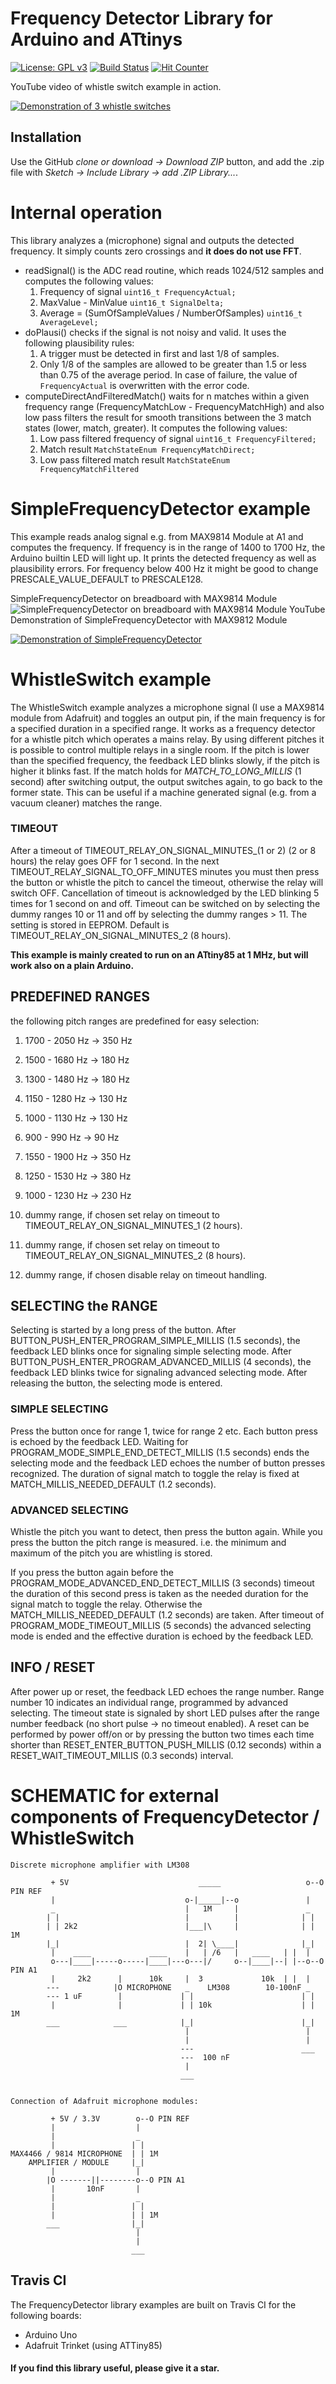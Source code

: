 # Frequency Detector Library for Arduino and ATtinys

[![License: GPL v3](https://img.shields.io/badge/License-GPLv3-blue.svg)](https://www.gnu.org/licenses/gpl-3.0)
[![Build Status](https://travis-ci.org/ArminJo/Arduino-FrequencyDetector.svg?branch=master)](https://travis-ci.org/ArminJo/Arduino-FrequencyDetector)
[![Hit Counter](https://hitcounter.pythonanywhere.com/count/tag.svg?url=https%3A%2F%2Fgithub.com%2FArminJo%2FArduino-FrequencyDetector)](https://github.com/brentvollebregt/hit-counter)

YouTube video of whistle switch example in action.

[![Demonstration of 3 whistle switches](https://i.ytimg.com/vi/_e2mElB8zJs/hqdefault.jpg)](https://www.youtube.com/watch?v=_e2mElB8zJs)

## Installation
Use the GitHub *clone or download -> Download ZIP* button, and add the .zip file with *Sketch -> Include Library -> add .ZIP Library...*. 

# Internal operation
This library analyzes a (microphone) signal and outputs the detected frequency. It simply counts zero crossings and **it does do not use FFT**.

- readSignal() is the ADC read routine, which reads 1024/512 samples and computes the following values:
  1. Frequency of signal ```uint16_t FrequencyActual;```
  2. MaxValue - MinValue ```uint16_t SignalDelta;```
  3. Average = (SumOfSampleValues / NumberOfSamples) ```uint16_t AverageLevel;```
- doPlausi() checks if the signal is not noisy and valid. It uses the following plausibility rules:
  1. A trigger must be detected in first and last 1/8 of samples.
  2. Only 1/8 of the samples are allowed to be greater than 1.5 or less than 0.75 of the average period.
  In case of failure, the value of ```FrequencyActual``` is overwritten with the error code.
- computeDirectAndFilteredMatch() waits for n matches within a given frequency range (FrequencyMatchLow - FrequencyMatchHigh)
and also low pass filters the result for smooth transitions between the 3 match states (lower, match, greater). It computes the following values:
  1. Low pass filtered frequency of signal ```uint16_t FrequencyFiltered;```
  2. Match result ```MatchStateEnum FrequencyMatchDirect;```
  3. Low pass filtered match result ```MatchStateEnum FrequencyMatchFiltered```
  
# SimpleFrequencyDetector example
This example reads analog signal e.g. from MAX9814 Module at A1 and computes the frequency.
If frequency is in the range of 1400 to 1700 Hz, the Arduino builtin LED will light up.
It prints the detected frequency as well as plausibility errors.
For frequency below 400 Hz it might be good to change PRESCALE_VALUE_DEFAULT to PRESCALE128.

SimpleFrequencyDetector on breadboard with MAX9814 Module
![SimpleFrequencyDetector on breadboard with MAX9814 Module](https://github.com/ArminJo/Arduino-FrequencyDetector/blob/master/extras/SimpleFrequencyDetector_MAX9814.jpg)
YouTube Demonstration of SimpleFrequencyDetector with MAX9812 Module

[![Demonstration of SimpleFrequencyDetector](https://img.youtube.com/vi/tsxfSx0iY5s/0.jpg)](https://www.youtube.com/watch?v=tsxfSx0iY5s)
 
# WhistleSwitch example
The WhistleSwitch example analyzes a microphone signal (I use a MAX9814 module from Adafruit) and toggles an output pin, if the main frequency is for a specified duration in a specified range.
It works as a frequency detector for a whistle pitch which operates a mains relay. By using different pitches it is possible to control multiple relays in a single room.
If the pitch is lower than the specified frequency, the feedback LED blinks slowly, if the pitch is higher it blinks fast.
If the match holds for *MATCH_TO_LONG_MILLIS* (1 second) after switching output, the output switches again, to go back to the former state.
This can be useful if a machine generated signal (e.g. from a vacuum cleaner) matches the range.

### TIMEOUT
After a timeout of TIMEOUT_RELAY_ON_SIGNAL_MINUTES_(1 or 2) (2 or 8 hours) the relay goes OFF for 1 second. 
In the next TIMEOUT_RELAY_SIGNAL_TO_OFF_MINUTES minutes you must then press the button or whistle the pitch to cancel the timeout, otherwise the relay will switch OFF.
Cancellation of timeout is acknowledged by the LED blinking 5 times for 1 second on and off. Timeout can be switched on by selecting the dummy ranges 10 or 11 and off by selecting the dummy ranges > 11.
The setting is stored in EEPROM. Default is TIMEOUT_RELAY_ON_SIGNAL_MINUTES_2 (8 hours).


**This example is mainly created to run on an ATtiny85 at 1 MHz, but will work also on a plain Arduino.**

## PREDEFINED RANGES
the following pitch ranges are predefined for easy selection:
1.   1700 - 2050 Hz  -> 350 Hz
2.   1500 - 1680 Hz  -> 180 Hz
3.   1300 - 1480 Hz  -> 180 Hz
4.   1150 - 1280 Hz  -> 130 Hz
5.   1000 - 1130 Hz  -> 130 Hz
6.    900 -  990 Hz  ->  90 Hz

7.   1550 - 1900 Hz  -> 350 Hz
8.   1250 - 1530 Hz  -> 380 Hz
9.   1000 - 1230 Hz  -> 230 Hz

10.  dummy range, if chosen set relay on timeout to TIMEOUT_RELAY_ON_SIGNAL_MINUTES_1 (2 hours).
11.  dummy range, if chosen set relay on timeout to TIMEOUT_RELAY_ON_SIGNAL_MINUTES_2 (8 hours).
12.  dummy range, if chosen disable relay on timeout handling.

## SELECTING the RANGE
Selecting is started by a long press of the button.
After BUTTON_PUSH_ENTER_PROGRAM_SIMPLE_MILLIS (1.5 seconds), the feedback LED blinks once for signaling simple selecting mode.
After BUTTON_PUSH_ENTER_PROGRAM_ADVANCED_MILLIS (4 seconds), the feedback LED blinks twice for signaling advanced selecting mode.
After releasing the button, the selecting mode is entered.

### SIMPLE SELECTING
Press the button once for range 1, twice for range 2 etc. Each button press is echoed by the feedback LED.
Waiting for PROGRAM_MODE_SIMPLE_END_DETECT_MILLIS (1.5 seconds) ends the selecting mode
and the feedback LED echoes the number of button presses recognized.
The duration of signal match to toggle the relay is fixed at MATCH_MILLIS_NEEDED_DEFAULT (1.2 seconds).

### ADVANCED SELECTING
Whistle the pitch you want to detect, then press the button again.
While you press the button the pitch range is measured. i.e. the minimum and maximum of the pitch you are whistling is stored.

If you press the button again before the PROGRAM_MODE_ADVANCED_END_DETECT_MILLIS (3 seconds) timeout
the duration of this second press is taken as the needed duration for the signal match to toggle the relay.
Otherwise the  MATCH_MILLIS_NEEDED_DEFAULT (1.2 seconds) are taken.
After timeout of PROGRAM_MODE_TIMEOUT_MILLIS (5 seconds) the advanced selecting mode is ended
and the effective duration is echoed by the feedback LED.

## INFO / RESET
After power up or reset, the feedback LED echoes the range number. Range number 10 indicates an individual range, programmed by advanced selecting.
The timeout state is signaled by short LED pulses after the range number feedback (no short pulse -> no timeout enabled).
A reset can be performed by power off/on or by pressing the button two times each time shorter than RESET_ENTER_BUTTON_PUSH_MILLIS (0.12 seconds)
within a RESET_WAIT_TIMEOUT_MILLIS (0.3 seconds) interval.

# SCHEMATIC for external components of FrequencyDetector / WhistleSwitch
```
Discrete microphone amplifier with LM308

         + 5V                             _____                   o--O PIN REF
         |                             o-|_____|--o               |
         _                             |   1M     |               _
        | |                            |          |              | |
        | | 2k2                        |___|\     |              | | 1M
        |_|                            |  2| \____|              |_|
         |    ____             ____    |   | /6   |   ____   | |  |
         o---|____|-----o-----|____|---o---|/     o--|____|--| |--o--O PIN A1
         |     2k2      |      10k     |  3             10k  | |  |
        ---            |O MICROPHONE   _    LM308        10-100nF _
        --- 1 uF        |             | |                        | |
         |              |             | | 10k                    | | 1M
        ___            ___            |_|                        |_|
                                       |                          |
                                       |                          |
                                      ---                        ___
                                      ---  100 nF
                                       |
                                      ___


Connection of Adafruit microphone modules:

         + 5V / 3.3V        o--O PIN REF
         |                  |
         |                  _
         |                 | |
MAX4466 / 9814 MICROPHONE  | | 1M
    AMPLIFIER / MODULE     |_|
         |                  |
        |O -------||--------o--O PIN A1
         |       10nF       |
         |                  _
         |                 | |
         |                 | | 1M
        ___                |_|
                            |
                            |
                           ___
```

## Travis CI
The FrequencyDetector library examples are built on Travis CI for the following boards:

- Arduino Uno
- Adafruit Trinket (using ATTiny85)

#### If you find this library useful, please give it a star.

